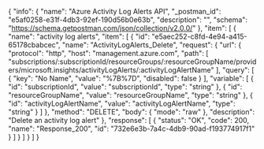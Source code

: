 {
  "info": {
    "name": "Azure Activity Log Alerts API",
    "_postman_id": "e5af0258-e31f-4db3-92ef-190d56b0e63b",
    "description": "",
    "schema": "https://schema.getpostman.com/json/collection/v2.0.0/"
  },
  "item": [
    {
      "name": "activity log alerts",
      "item": [
        {
          "id": "e5aec252-c8fd-4e94-a415-65178cbabcec",
          "name": "ActivityLogAlerts_Delete",
          "request": {
            "url": {
              "protocol": "http",
              "host": "management.azure.com",
              "path": [
                "subscriptions/:subscriptionId/resourceGroups/:resourceGroupName/providers/microsoft.insights/activityLogAlerts/:activityLogAlertName"
              ],
              "query": [
                {
                  "key": "No Name",
                  "value": "%7B%7D",
                  "disabled": false
                }
              ],
              "variable": [
                {
                  "id": "subscriptionId",
                  "value": "subscriptionId",
                  "type": "string"
                },
                {
                  "id": "resourceGroupName",
                  "value": "resourceGroupName",
                  "type": "string"
                },
                {
                  "id": "activityLogAlertName",
                  "value": "activityLogAlertName",
                  "type": "string"
                }
              ]
            },
            "method": "DELETE",
            "body": {
              "mode": "raw"
            },
            "description": "Delete an activity log alert"
          },
          "response": [
            {
              "status": "OK",
              "code": 200,
              "name": "Response_200",
              "id": "732e6e3b-7a4c-4db9-90ad-f193774917f1"
            }
          ]
        }
      ]
    }
  ]
}